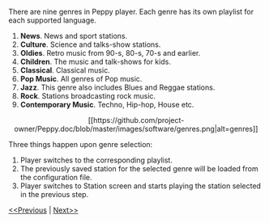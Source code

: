 There are nine genres in Peppy player. Each genre has its own playlist for each supported language.

1. **News**. News and sport stations.
2. **Culture**. Science and talks-show stations.
3. **Oldies**. Retro music from 90-s, 80-s, 70-s and earlier.
4. **Children**. The music and talk-shows for kids.
5. **Classical**. Classical music.
6. **Pop Music**. All genres of Pop music.
7. **Jazz**. This genre also includes Blues and Reggae stations.
8. **Rock**. Stations broadcasting rock music.
9. **Contemporary Music**. Techno, Hip-hop, House etc.

<p align="center">
[[https://github.com/project-owner/Peppy.doc/blob/master/images/software/genres.png|alt=genres]]
</p>

Three things happen upon genre selection: 

1. Player switches to the corresponding playlist. 
2. The previously saved station for the selected genre will be loaded from the configuration file.
3. Player switches to Station screen and starts playing the station selected in the previous step.

[<<Previous](https://github.com/project-owner/Peppy.doc/wiki/Station) | [Next>>](https://github.com/project-owner/Peppy.doc/wiki/Language)